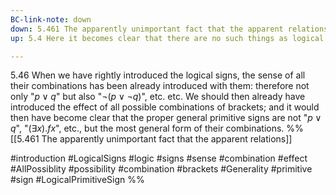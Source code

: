 ```yaml
---
BC-link-note: down
down: 5.461 The apparently unimportant fact that the apparent relations
up: 5.4 Here it becomes clear that there are no such things as logical objects or logical constants

---
```

5.46 When we have rightly introduced the logical signs, the sense of all their combinations has been already introduced with them: therefore not only "$p \lor q$" but also "$¬(p \lor ¬ q)$", etc. etc. We should then already have introduced the effect of all possible combinations of brackets; and it would then have become clear that the proper general primitive signs are not "$p \lor q$", "$(\exists x).fx$", etc., but the most general form of their combinations.
%%
[[5.461 The apparently unimportant fact that the apparent relations]]

#introduction #LogicalSigns #logic #signs #sense #combination #effect #AllPossiblity #possibility #combination #brackets #Generality #primitive #sign #LogicalPrimitiveSign %%